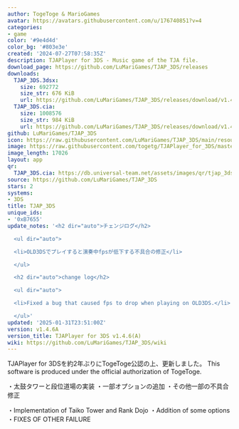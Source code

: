 ```yaml
---
author: TogeToge & MarioGames
avatar: https://avatars.githubusercontent.com/u/176740851?v=4
categories:
- game
color: '#9e4d4d'
color_bg: '#803e3e'
created: '2024-07-27T07:58:35Z'
description: TJAPlayer for 3DS - Music game of the TJA file.
download_page: https://github.com/LuMariGames/TJAP_3DS/releases
downloads:
  TJAP_3DS.3dsx:
    size: 692772
    size_str: 676 KiB
    url: https://github.com/LuMariGames/TJAP_3DS/releases/download/v1.4.6A/TJAP_3DS.3dsx
  TJAP_3DS.cia:
    size: 1008576
    size_str: 984 KiB
    url: https://github.com/LuMariGames/TJAP_3DS/releases/download/v1.4.6A/TJAP_3DS.cia
github: LuMariGames/TJAP_3DS
icon: https://raw.githubusercontent.com/LuMariGames/TJAP_3DS/main/resource/icon.png
image: https://raw.githubusercontent.com/togetg/TJAPlayer_for_3DS/master/resource/banner.png
image_length: 17026
layout: app
qr:
  TJAP_3DS.cia: https://db.universal-team.net/assets/images/qr/tjap_3ds-cia.png
source: https://github.com/LuMariGames/TJAP_3DS
stars: 2
systems:
- 3DS
title: TJAP_3DS
unique_ids:
- '0xB7655'
update_notes: '<h2 dir="auto">チェンジログ</h2>

  <ul dir="auto">

  <li>OLD3DSでプレイすると演奏中fpsが低下する不具合の修正</li>

  </ul>

  <h2 dir="auto">change log</h2>

  <ul dir="auto">

  <li>Fixed a bug that caused fps to drop when playing on OLD3DS.</li>

  </ul>'
updated: '2025-01-31T23:51:00Z'
version: v1.4.6A
version_title: TJAPlayer for 3DS v1.4.6(A)
wiki: https://github.com/LuMariGames/TJAP_3DS/wiki
---
```

TJAPlayer for 3DSを約2年ぶりにTogeToge公認の上、更新しました。
This software is produced under the official authorization of TogeToge.

・太鼓タワーと段位道場の実装
・一部オプションの追加
・その他一部の不具合修正

・Implementation of Taiko Tower and Rank Dojo
・Addition of some options
・FIXES OF OTHER FAILURE